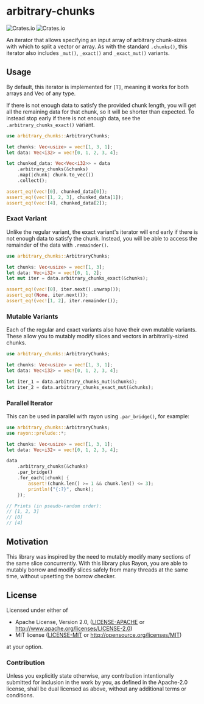 # arbitrary-chunks

![Crates.io](https://img.shields.io/crates/l/arbitrary-chunks?style=flat-square)
![Crates.io](https://img.shields.io/crates/v/arbitrary-chunks?style=flat-square)

An iterator that allows specifying an input array of arbitrary chunk-sizes with which to split a vector or array. As with the standard `.chunks()`, this iterator also includes `_mut()`, `_exact()` and `_exact_mut()` variants.

## Usage

By default, this iterator is implemented for `[T]`, meaning it works for both arrays and Vec of any type.

If there is not enough data to satisfy the provided chunk length, you will get all the remaining data for that chunk, so it will be shorter than expected. To instead stop early if there is not enough data, see the `.arbitrary_chunks_exact()` variant.

```rust
use arbitrary_chunks::ArbitraryChunks;

let chunks: Vec<usize> = vec![1, 3, 1];
let data: Vec<i32> = vec![0, 1, 2, 3, 4];

let chunked_data: Vec<Vec<i32>> = data
    .arbitrary_chunks(&chunks)
    .map(|chunk| chunk.to_vec())
    .collect();

assert_eq!(vec![0], chunked_data[0]);
assert_eq!(vec![1, 2, 3], chunked_data[1]);
assert_eq!(vec![4], chunked_data[2]);
```

### Exact Variant

Unlike the regular variant, the exact variant's iterator will end early if there is not enough data to satisfy the chunk. Instead, you will be able to access the remainder of the data with `.remainder()`.

```rust
use arbitrary_chunks::ArbitraryChunks;

let chunks: Vec<usize> = vec![1, 3];
let data: Vec<i32> = vec![0, 1, 2];
let mut iter = data.arbitrary_chunks_exact(&chunks);

assert_eq!(vec![0], iter.next().unwrap());
assert_eq!(None, iter.next());
assert_eq!(vec![1, 2], iter.remainder());
```

### Mutable Variants

Each of the regular and exact variants also have their own mutable variants. These allow you to mutably modify slices and vectors in arbitrarily-sized chunks.

```rust
use arbitrary_chunks::ArbitraryChunks;

let chunks: Vec<usize> = vec![1, 3, 1];
let data: Vec<i32> = vec![0, 1, 2, 3, 4];

let iter_1 = data.arbitrary_chunks_mut(&chunks);
let iter_2 = data.arbitrary_chunks_exact_mut(&chunks);
```

### Parallel Iterator

This can be used in parallel with rayon using `.par_bridge()`, for example:

```rust
use arbitrary_chunks::ArbitraryChunks;
use rayon::prelude::*;

let chunks: Vec<usize> = vec![1, 3, 1];
let data: Vec<i32> = vec![0, 1, 2, 3, 4];

data
    .arbitrary_chunks(&chunks)
    .par_bridge()
    .for_each(|chunk| {
        assert!(chunk.len() >= 1 && chunk.len() <= 3);
        println!("{:?}", chunk);
    });

// Prints (in pseudo-random order):
// [1, 2, 3]
// [0]
// [4]
```

## Motivation

This library was inspired by the need to mutably modify many sections of the same slice concurrently. With this library plus Rayon, you are able to mutably borrow and modify slices safely from many threads at the same time, without upsetting the borrow checker.

## License

Licensed under either of

* Apache License, Version 2.0, ([LICENSE-APACHE](LICENSE-APACHE) or <http://www.apache.org/licenses/LICENSE-2.0>)
* MIT license ([LICENSE-MIT](LICENSE-MIT) or <http://opensource.org/licenses/MIT>)

at your option.

### Contribution

Unless you explicitly state otherwise, any contribution intentionally submitted for inclusion in the work by you, as defined in the Apache-2.0 license, shall be dual licensed as above, without any additional terms or conditions.
